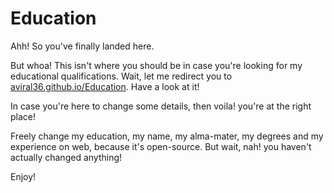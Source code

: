 # Education

Ahh! So you've finally landed here.

But whoa! This isn't where you should be in case you're looking for my educational qualifications. Wait, let me redirect you to <a href="http://aviral36.github.io/Education">aviral36.github.io/Education</a>. Have a look at it!

In case you're here to change some details, then voila! you're at the right place!

Freely change my education, my name, my alma-mater, my degrees and my experience on web, because it's open-source. But wait, nah! you haven't actually changed anything!

Enjoy!
